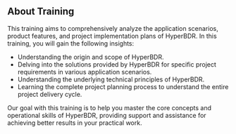 ## About Training

This training aims to comprehensively analyze the application scenarios, product features, and project implementation plans of HyperBDR. In this training, you will gain the following insights:

- Understanding the origin and scope of HyperBDR.
- Delving into the solutions provided by HyperBDR for specific project requirements in various application scenarios.
- Understanding the underlying technical principles of HyperBDR.
- Learning the complete project planning process to understand the entire project delivery cycle.

Our goal with this training is to help you master the core concepts and operational skills of HyperBDR, providing support and assistance for achieving better results in your practical work.